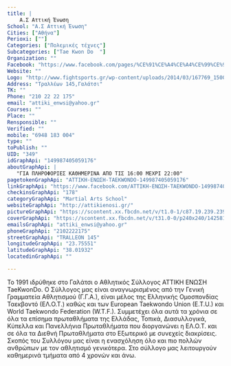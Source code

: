 ```yaml
---
title: |
    Α.Σ Αττική Ένωση
School: "Α.Σ Αττική Ένωση"
Cities: ["Αθήνα"]
Perioxi: [""]
Categories: ["Πολεμικές τέχνες"]
Subcategories: ["Tae Kwon Do  "]
Organization: ""
Facebook: "https://www.facebook.com/pages/%CE%91%CE%A4%CE%A4%CE%99%CE%9A%CE%97-%CE%95%CE%9D%CE%A9%CE%A3%CE%97-TAEKWONDO/149987405059176"
Website: ""
Logo: "http://www.fightsports.gr/wp-content/uploads/2014/03/167769_150009348390315_8158212_n.jpg"
Address: "Τραλλέων 145,Γαλάτσι"
TK: ""
Phone: "210 22 22 175"
email: "attiki_enwsi@yahoo.gr"
Courses: ""
Place: ""
Rensponsible: ""
Verified: ""
mobile: "6948 183 004"
type: ""
toPublish: ""
UID: "349"
idGraphApi: "149987405059176"
aboutGraphApi: | 
   "ΓΙΑ ΠΛΗΡΟΦΟΡΙΕΣ ΚΑΘΗΜΕΡΙΝΑ ΑΠΟ ΤΙΣ 16:00 ΜΕΧΡΙ 22:00"
pagetokenGraphApi: "ΑΤΤΙΚΗ-ΕΝΩΣΗ-TAEKWONDO-149987405059176"
linkGraphApi: "https://www.facebook.com/ΑΤΤΙΚΗ-ΕΝΩΣΗ-TAEKWONDO-149987405059176/"
checkinsGraphApi: "178"
categoryGraphApi: "Martial Arts School"
websiteGraphApi: "http://attikienosi.gr/"
pictureGraphApi: "https://scontent.xx.fbcdn.net/v/t1.0-1/c87.19.239.239/s50x50/167769_150009348390315_8158212_n.jpg?oh=2c71284543bcdbfb3e18f0de6fcb8bc1&amp;oe=5B36FFFB"
coverGraphApi: "https://scontent.xx.fbcdn.net/v/t31.0-0/p240x240/14258127_1170125069712066_3201748004572384521_o.jpg?oh=28b89cf07c248de7c9e2d4b72799b3cd&amp;oe=5B4316D6"
emailsGraphApi: "attiki_enwsi@yahoo.gr"
phoneGraphApi: "2102222175"
streetGraphApi: "TRALLEON 145"
longitudeGraphApi: "23.75551"
latitudeGraphApi: "38.01932"
locatedinGraphApi: ""

---
```


Το 1991 ιδρύθηκε στο Γαλάτσι ο Αθλητικός Σύλλογος ΑΤΤΙΚΗ ΕΝΩΣΗ TaeKwonDo. Ο Σύλλογος μας είναι αναγνωρισμένος από την Γενική Γραμματεία Αθλητισμού (Γ.Γ.Α.), είναι μέλος της Ελληνικής Ομοσπονδίας Ταεκβοντό (ΕΛ.Ο.Τ.) καθώς και των European Taekwondo Union (E.T.U.) και World Taekwondo Federation (W.T.F.). Συμμετέχει όλα αυτά τα χρόνια σε όλα τα επίσημα πρωταθλήματα της Ελλάδας, Τοπικά, Διασυλλογικά, Κύπελλα και Πανελλήνια Πρωταθλήματα που διοργανώνει η ΕΛ.Ο.Τ. και σε όλα τα Διεθνή Πρωταθλήματα στο Εξωτερικό με συνεχείς διακρίσεις. Σκοπός του Συλλόγου μας είναι η ενασχόληση όλο και πιο πολλών ανθρώπων με τον αθλητισμό γενικότερα. Στο σύλλογο μας λειτουργούν καθημερινά τμήματα από 4 χρονών και άνω.

